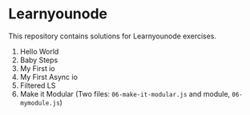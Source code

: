 # Learnyounode
This repository contains solutions for Learnyounode exercises.

01. Hello World
02. Baby Steps
03. My First io
04. My First Async io
05. Filtered LS
06. Make it Modular (Two files: ```06-make-it-modular.js``` and module, ```06-mymodule.js```)

